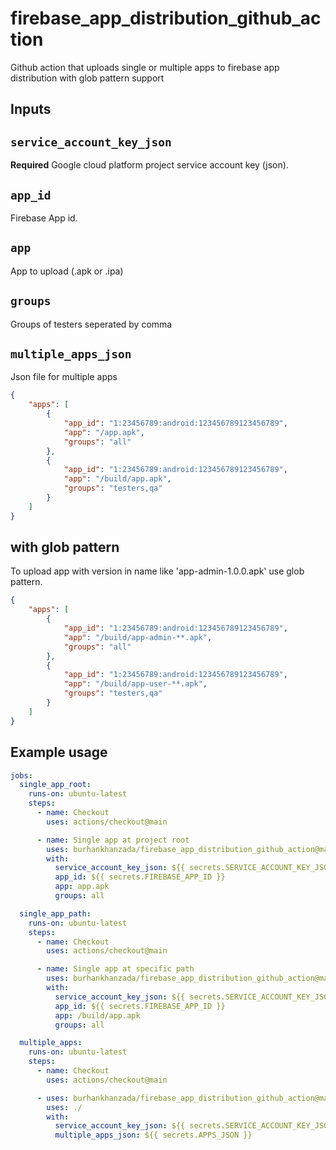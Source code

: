 # firebase_app_distribution_github_action

Github action that uploads single or multiple apps to firebase app distribution
with glob pattern support

## Inputs

## `service_account_key_json`

**Required** Google cloud platform project service account key (json).

## `app_id`

Firebase App id.

## `app`

App to upload (.apk or .ipa)

## `groups`

Groups of testers seperated by comma

## `multiple_apps_json`

Json file for multiple apps

```json
{
    "apps": [
        {
            "app_id": "1:23456789:android:123456789123456789",
            "app": "/app.apk",
            "groups": "all"
        },
        {
            "app_id": "1:23456789:android:123456789123456789",
            "app": "/build/app.apk",
            "groups": "testers,qa"
        }
    ]
}
```

## with glob pattern

To upload app with version in name like 'app-admin-1.0.0.apk' use glob pattern.

```json
{
    "apps": [
        {
            "app_id": "1:23456789:android:123456789123456789",
            "app": "/build/app-admin-**.apk",
            "groups": "all"
        },
        {
            "app_id": "1:23456789:android:123456789123456789",
            "app": "/build/app-user-**.apk",
            "groups": "testers,qa"
        }
    ]
}
```

## Example usage

```yml
jobs:
  single_app_root:
    runs-on: ubuntu-latest
    steps:
      - name: Checkout
        uses: actions/checkout@main

      - name: Single app at project root
        uses: burhankhanzada/firebase_app_distribution_github_action@main
        with:
          service_account_key_json: ${{ secrets.SERVICE_ACCOUNT_KEY_JSON }}
          app_id: ${{ secrets.FIREBASE_APP_ID }}
          app: app.apk
          groups: all

  single_app_path:
    runs-on: ubuntu-latest
    steps:
      - name: Checkout
        uses: actions/checkout@main

      - name: Single app at specific path
        uses: burhankhanzada/firebase_app_distribution_github_action@main
        with:
          service_account_key_json: ${{ secrets.SERVICE_ACCOUNT_KEY_JSON }}
          app_id: ${{ secrets.FIREBASE_APP_ID }}
          app: /build/app.apk
          groups: all

  multiple_apps:
    runs-on: ubuntu-latest
    steps:
      - name: Checkout
        uses: actions/checkout@main

      - uses: burhankhanzada/firebase_app_distribution_github_action@main
        uses: ./
        with:
          service_account_key_json: ${{ secrets.SERVICE_ACCOUNT_KEY_JSON }}
          multiple_apps_json: ${{ secrets.APPS_JSON }}
```
